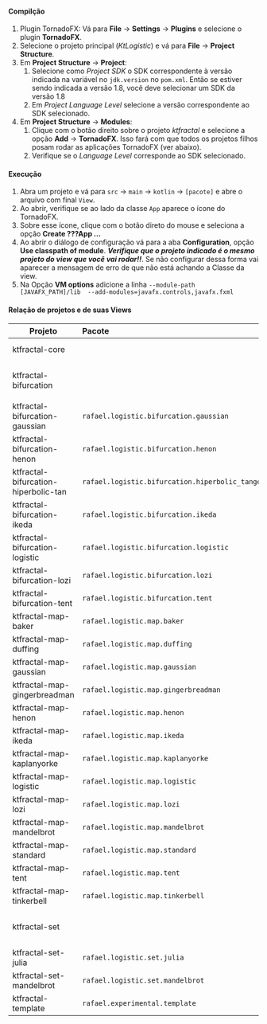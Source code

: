 #### Compilção

1. Plugin TornadoFX: Vá para **File** -> **Settings** 
-> **Plugins** e selecione o plugin **TornadoFX**.
2. Selecione o projeto principal (*KtLogistic*) e vá para 
**File** -> **Project Structure**.
3. Em **Project Structure** -> **Project**:
    1. Selecione como 
*Project SDK* o SDK correspondente à versão indicada na 
variável no `jdk.version` no `pom.xml`. Então se estiver 
sendo indicada a versão 1.8, você deve selecionar um SDK 
da versão 1.8
    2. Em *Project Language Level* selecione a versão 
correspondente ao SDK selecionado.
4. Em **Project Structure** -> **Modules**:
    1. Clique com o botão direito sobre o projeto 
*ktfractal* e selecione a opção **Add** -> **TornadoFX**. 
Isso fará com que todos os projetos filhos posam rodar as 
aplicações TornadoFX (ver abaixo).
    2. Verifique se o *Language Level* corresponde ao SDK 
selecionado.

#### Execução
1. Abra um projeto e vá para `src` -> `main` -> `kotlin` 
-> `[pacote]` e abre o arquivo com final `View`.
2. Ao abrir, verifique se ao lado da classe `App` aparece 
o ícone do TornadoFX. 
3. Sobre esse ícone, clique com o botão direto do mouse 
e seleciona a opção **Create ???App ...**
4. Ao abrir o diálogo de configuração vá para a aba 
**Configuration**, opção **Use classpath of module**. 
***Verifique que o projeto indicado é o mesmo projeto do 
view que você vai rodar!!***. Se não configurar dessa 
forma vai aparecer a mensagem de erro de que não está 
achando a Classe da view.
5. Na Opção **VM options** adicione a linha `
--module-path [JAVAFX_PATH]/lib 
--add-modules=javafx.controls,javafx.fxml
`

#### Relação de projetos e de suas Views
| Projeto                               | Pacote                                            | Classe                            | Observação |
| -------------                         |:-------------                                     |:-----                             | -----|
| ktfractal-core                        |                                                   |                                   | Projeto Pai de todos                         |
| ktfractal-bifurcation                 |                                                   |                                   | Projeto base para os `ktfractal-bifurcation` |
| ktfractal-bifurcation-gaussian        | `rafael.logistic.bifurcation.gaussian`            | `GaussianBifurcationApp`          |                                              |
| ktfractal-bifurcation-henon           | `rafael.logistic.bifurcation.henon`               | `HenonBifurcationApp`             |                                              |
| ktfractal-bifurcation-hiperbolic-tan  | `rafael.logistic.bifurcation.hiperbolic_tangent`  | `HiperbolicTangentBifurcationApp` |                                              |
| ktfractal-bifurcation-ikeda           | `rafael.logistic.bifurcation.ikeda`               | `IkedaBifurcationApp`             |                                              |
| ktfractal-bifurcation-logistic        | `rafael.logistic.bifurcation.logistic`            | `LogisticBifurcationApp`          |                                              |
| ktfractal-bifurcation-lozi            | `rafael.logistic.bifurcation.lozi`                | `LoziBifurcationApp`              |                                              |
| ktfractal-bifurcation-tent            | `rafael.logistic.bifurcation.tent`                | `TentBifurcationApp`              |                                              |
| ktfractal-map-baker                   | `rafael.logistic.map.baker`                       | `BakerMapApp`                     |                                              |
| ktfractal-map-duffing                 | `rafael.logistic.map.duffing`                     | `DuffingMapApp`                   |                                              |
| ktfractal-map-gaussian                | `rafael.logistic.map.gaussian`                    | `GaussianMapApp`                  |                                              |
| ktfractal-map-gingerbreadman          | `rafael.logistic.map.gingerbreadman`              | `GingerbreadmanMapApp`            |                                              |
| ktfractal-map-henon                   | `rafael.logistic.map.henon`                       | `HenonMapApp`                     |                                              |
| ktfractal-map-ikeda                   | `rafael.logistic.map.ikeda`                       | `IkedaMapApp`                     |                                              |
| ktfractal-map-kaplanyorke             | `rafael.logistic.map.kaplanyorke`                 | `KaplanYorkeMapApp`               |                                              |
| ktfractal-map-logistic                | `rafael.logistic.map.logistic`                    | `LogisticMapApp`                  |                                              |
| ktfractal-map-lozi                    | `rafael.logistic.map.lozi`                        | `LoziMapApp`                      |                                              |
| ktfractal-map-mandelbrot              | `rafael.logistic.map.mandelbrot`                  | `MandelbrotMapApp`                |                                              |
| ktfractal-map-standard                | `rafael.logistic.map.standard`                    | `StandardMapApp`                  |                                              |
| ktfractal-map-tent                    | `rafael.logistic.map.tent`                        | `TentMapApp`                      |                                              |
| ktfractal-map-tinkerbell              | `rafael.logistic.map.tinkerbell`                  | `TinkerbellMapApp`                |                                              |
| ktfractal-set                         |                                                   |                                   | Projeto base para `ktfractal-set`            |
| ktfractal-set-julia                   | `rafael.logistic.set.julia`                       | `JuliaSetApp`                     |                                              |
| ktfractal-set-mandelbrot              | `rafael.logistic.set.mandelbrot`                  | `MandelbrotSetApp`                |                                              |
| ktfractal-template                    | `rafael.experimental.template`                    | `TemplateApp`                     |                                              |
